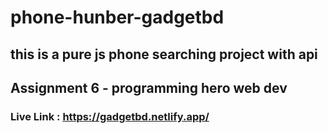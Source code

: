 # phone-hunber-gadgetbd
## this is a pure js phone searching project with api
## Assignment 6 - programming hero web dev
### Live Link : https://gadgetbd.netlify.app/
